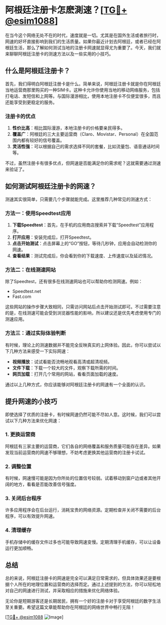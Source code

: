 # 阿根廷注册卡怎麽測速？[[TG💪+ @esim1088](https://t.me/s/esim1088)]

在当今这个网络无处不在的时代，速度就是一切。尤其是在国外生活或者旅行时，网速的好坏直接影响到我们的生活质量。如果你最近计划去阿根廷，或者已经在阿根廷生活，那么了解如何测试当地的注册卡网速就显得尤为重要了。今天，我们就来聊聊阿根廷注册卡的测速方法以及一些实用的小技巧。

## 什么是阿根廷注册卡？

首先，我们得明白阿根廷注册卡是什么。简单来说，阿根廷注册卡就是你在阿根廷当地运营商那里购买的一种SIM卡。这种卡允许你使用当地的移动网络服务，包括打电话、发短信和上网等。与国际漫游相比，使用本地注册卡不仅便宜很多，而且还能享受到更稳定的服务。

### 注册卡的优点

1. **性价比高**：相比国际漫游，本地注册卡的价格要亲民得多。
2. **覆盖广**：阿根廷的三大主要运营商（Claro、Movistar、Personal）在全国范围内都有较好的信号覆盖。
3. **灵活性强**：可以根据自己的需求选择不同的套餐，比如流量包、语音通话时间等。

不过，虽然注册卡有很多优点，但网速是否能满足你的需求呢？这就需要通过测速来验证了。

## 如何测试阿根廷注册卡的网速？

测速其实很简单，只需要几个步骤就能完成。这里推荐几种常见的测速方式：

### 方法一：使用Speedtest应用

1. **下载Speedtest**：首先，在手机的应用商店搜索并下载“Speedtest”应用程序。
2. **打开应用**：安装完成后，打开Speedtest。
3. **点击开始测试**：点击屏幕上的“GO”按钮，等待几秒钟，应用会自动检测你的网速。
4. **查看结果**：测试完成后，你会看到你的下载速度、上传速度以及延迟情况。

### 方法二：在线测速网站

除了Speedtest，还有很多在线测速网站也可以帮助你检测网速。例如：

- Speedtest.net
- Fast.com

这些网站的操作步骤大致相同，只需访问网站后点击开始测试即可。不过需要注意的是，在线测速可能会受到浏览器性能的影响，所以建议还是优先考虑使用专门的测速应用。

### 方法三：通过实际体验判断

有时候，理论上的测速数据并不能完全反映真实的上网体验。因此，你可以尝试以下几种方法来感受一下实际网速：

- **视频播放**：试试看能否流畅地观看高清或超清视频。
- **文件下载**：下载一个较大的文件，观察下载所需的时间。
- **网页加载**：打开几个常用的网站，看看页面加载的速度。

通过以上几种方式，你应该能够对阿根廷注册卡的网速有一个全面的认识。

## 提升网速的小技巧

即使选择了优质的注册卡，有时候网速仍然可能不尽如人意。这时候，我们可以尝试以下几种方法来优化网速：

### 1. 更换运营商

阿根廷有三家主要的运营商，它们各自的网络覆盖和服务质量可能存在差异。如果发现当前运营商的网速不够理想，不妨考虑更换其他运营商的注册卡试试。

### 2. 调整位置

有时候，网速慢可能是因为你所处的位置信号较弱。试着移动到窗户边或者其他开阔的地方，看看是否能改善信号强度。

### 3. 关闭后台程序

许多应用程序会在后台运行，消耗宝贵的网络资源。定期检查并关闭不需要的后台程序，可以有效提升网速。

### 4. 清理缓存

手机存储中的缓存文件过多也可能导致网速变慢。定期清理手机缓存，可以让设备运行更加顺畅。

## 总结

总的来说，阿根廷注册卡的网速是完全可以满足日常需求的，但具体效果还是要根据个人所在的地理位置和运营商的选择而定。通过上述提到的方法，你可以轻松地对自己的网速进行测试，并采取相应的措施来优化网络体验。

无论你是短期游客还是长期居民，拥有一个好的注册卡对于享受阿根廷的数字生活至关重要。希望这篇文章能帮助你在阿根廷的网络世界中畅行无阻！

[[TG💪+ @esim1088](https://t.me/s/esim1088) ![Image](https://i.postimg.cc/4NQfJmqS/Snipaste-2025-05-13-00-14-12.png)]